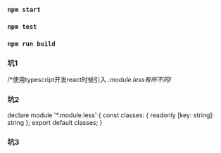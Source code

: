 ### `npm start`

### `npm test`

### `npm run build`


### 坑1 
/*使用typescript开发react时候引入 *.module.less有所不同*/

### 坑2
declare module '*.module.less' {
  const classes: { readonly [key: string]: string };
  export default classes;
}

### 坑3
